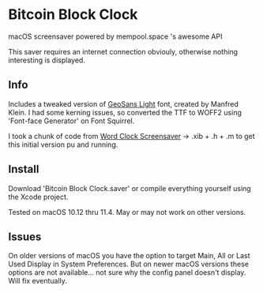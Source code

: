 # Bitcoin Block Clock
macOS screensaver powered by mempool.space 's awesome API

This saver requires an internet connection obviouly, otherwise nothing interesting is displayed.

## Info

Includes a tweaked version of [GeoSans Light](https://www.dafont.com/geo-sans-light.font) font, created by Manfred Klein. I had some kerning issues, so converted the TTF to WOFF2 using 'Font-face Generator' on Font Squirrel.

I took a chunk of code from [Word Clock Screensaver](https://github.com/chrstphrknwtn/word-clock/) -> .xib + .h + .m to get this initial version pu and running.

## Install

Download 'Bitcoin Block Clock.saver' or compile everything yourself using the Xcode project. 

Tested on macOS 10.12 thru 11.4. May or may not work on other versions. 


## Issues

On older versions of macOS you have the option to target Main, All or Last Used Display in System Preferences. But on newer macOS versions these options are not available... not sure why the config panel doesn't display. Will fix eventually.
